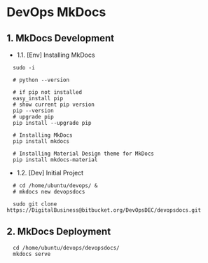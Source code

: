 # DevOps MkDocs


## 1. MkDocs Development

- 1.1. [Env] Installing MkDocs

```
  sudo -i
  
  # python --version
  
  # if pip not installed
  easy_install pip
  # show current pip version
  pip --version
  # upgrade pip
  pip install --upgrade pip
  
  # Installing MkDocs
  pip install mkdocs
  
  # Installing Material Design theme for MkDocs
  pip install mkdocs-material
```  

- 1.2. [Dev] Initial Project

```
  # cd /home/ubuntu/devops/ &
  # mkdocs new devopsdocs
  
  sudo git clone https://DigitalBusiness@bitbucket.org/DevOpsDEC/devopsdocs.git
```

## 2. MkDocs Deployment 

```
  cd /home/ubuntu/devops/devopsdocs/
  mkdocs serve
```